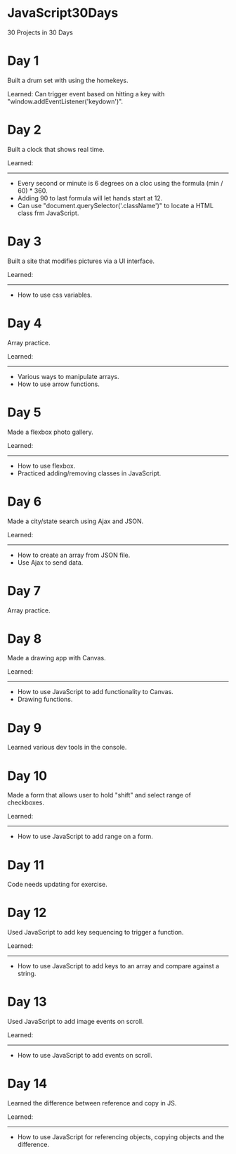 # JavaScript30Days
30 Projects in 30 Days

# Day 1
Built a drum set with using the homekeys.

Learned: Can trigger event based on hitting a key with "window.addEventListener('keydown')".

# Day 2
Built a clock that shows real time.

Learned:
_______
* Every second or minute is 6 degrees on a cloc using the formula (min / 60) * 360.
* Adding 90 to last formula will let hands start at 12.
* Can use "document.querySelector('.className')" to locate a HTML class frm JavaScript.

# Day 3
Built a site that modifies pictures via a UI interface.

Learned:
_______
* How to use css variables.

# Day 4
Array practice.

Learned:
_______
* Various ways to manipulate arrays.
* How to use arrow functions.

# Day 5
Made a flexbox photo gallery.

Learned:
_______
* How to use flexbox.
* Practiced adding/removing classes in JavaScript.

# Day 6
Made a city/state search using Ajax and JSON.

Learned:
_______
* How to create an array from JSON file.
* Use Ajax to send data.

# Day 7
Array practice.

# Day 8
Made a drawing app with Canvas.

Learned:
_______
* How to use JavaScript to add functionality to Canvas.
* Drawing functions.

# Day 9
Learned various dev tools in the console.

# Day 10
Made a form that allows user to hold "shift" and select range of checkboxes.

Learned:
_______
* How to use JavaScript to add range on a form.
# Day 11
Code needs updating for exercise.

# Day 12
Used JavaScript to add key sequencing to trigger a function.

Learned:
_______
* How to use JavaScript to add keys to an array and compare against a string.
# Day 13
Used JavaScript to add image events on scroll.

Learned:
_______
* How to use JavaScript to add events on scroll.

# Day 14
Learned the difference between reference and copy in JS.

Learned:
_______
* How to use JavaScript for referencing objects, copying objects and the difference.
